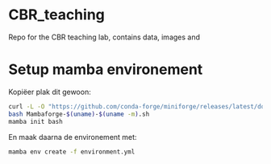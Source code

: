 # CBR_teaching
Repo for the CBR teaching lab, contains data, images and 

# Setup mamba environement
Kopiëer plak dit gewoon:
```sh
curl -L -O "https://github.com/conda-forge/miniforge/releases/latest/download/Mambaforge-$(uname)-$(uname -m).sh"
bash Mambaforge-$(uname)-$(uname -m).sh
mamba init bash
```

En maak daarna de environement met:
```sh
mamba env create -f environment.yml
```